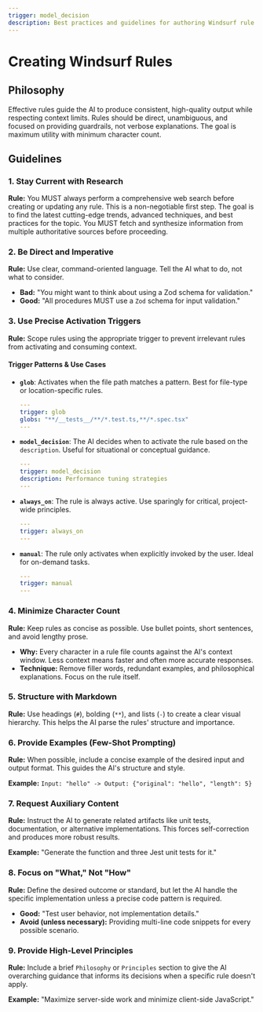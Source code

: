 ```yaml
---
trigger: model_decision
description: Best practices and guidelines for authoring Windsurf rule files
---
```


# Creating Windsurf Rules

## Philosophy

Effective rules guide the AI to produce consistent, high-quality output while respecting context limits. Rules should be direct, unambiguous, and focused on providing guardrails, not verbose explanations. The goal is maximum utility with minimum character count.

## Guidelines

### 1. Stay Current with Research

**Rule:** You MUST always perform a comprehensive web search before creating or updating any rule. This is a non-negotiable first step. The goal is to find the latest cutting-edge trends, advanced techniques, and best practices for the topic. You MUST fetch and synthesize information from multiple authoritative sources before proceeding.

### 2. Be Direct and Imperative

**Rule:** Use clear, command-oriented language. Tell the AI what to do, not what to consider.

- **Bad:** "You might want to think about using a Zod schema for validation."
- **Good:** "All procedures MUST use a `Zod` schema for input validation."

### 3. Use Precise Activation Triggers

**Rule:** Scope rules using the appropriate trigger to prevent irrelevant rules from activating and consuming context.

#### Trigger Patterns & Use Cases

- **`glob`**: Activates when the file path matches a pattern. Best for file-type or location-specific rules.

  ```yaml
  ---
  trigger: glob
  globs: "**/__tests__/**/*.test.ts,**/*.spec.tsx"
  ---
  ```

- **`model_decision`**: The AI decides when to activate the rule based on the `description`. Useful for situational or conceptual guidance.

  ```yaml
  --- 
  trigger: model_decision
  description: Performance tuning strategies
  ---
  ```

- **`always_on`**: The rule is always active. Use sparingly for critical, project-wide principles.

  ```yaml
  ---
  trigger: always_on
  ---
  ```

- **`manual`**: The rule only activates when explicitly invoked by the user. Ideal for on-demand tasks.

  ```yaml
  ---
  trigger: manual
  ---
  ```

### 4. Minimize Character Count

**Rule:** Keep rules as concise as possible. Use bullet points, short sentences, and avoid lengthy prose.

- **Why:** Every character in a rule file counts against the AI's context window. Less context means faster and often more accurate responses.
- **Technique:** Remove filler words, redundant examples, and philosophical explanations. Focus on the rule itself.

### 5. Structure with Markdown

**Rule:** Use headings (`#`), bolding (`**`), and lists (`-`) to create a clear visual hierarchy. This helps the AI parse the rules' structure and importance.

### 6. Provide Examples (Few-Shot Prompting)

**Rule:** When possible, include a concise example of the desired input and output format. This guides the AI's structure and style.

**Example:** `Input: "hello" -> Output: {"original": "hello", "length": 5}`

### 7. Request Auxiliary Content

**Rule:** Instruct the AI to generate related artifacts like unit tests, documentation, or alternative implementations. This forces self-correction and produces more robust results.

**Example:** "Generate the function and three Jest unit tests for it."

### 8. Focus on "What," Not "How"

**Rule:** Define the desired outcome or standard, but let the AI handle the specific implementation unless a precise code pattern is required.

- **Good:** "Test user behavior, not implementation details."
- **Avoid (unless necessary):** Providing multi-line code snippets for every possible scenario.

### 9. Provide High-Level Principles

**Rule:** Include a brief `Philosophy` or `Principles` section to give the AI overarching guidance that informs its decisions when a specific rule doesn't apply.

**Example:** "Maximize server-side work and minimize client-side JavaScript."
